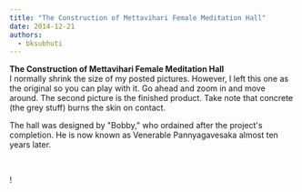 ```yaml
---
title: "The Construction of Mettavihari Female Meditation Hall"
date: 2014-12-21
authors: 
  - bksubhuti
---
```


**The Construction of Mettavihari Female Meditation Hall**  
I normally shrink the size of my posted pictures. However, I left this one as the original so you can play with it. Go ahead and zoom in and move around. The second picture is the finished product. Take note that concrete (the grey stuff) burns the skin on contact.  
  
The hall was designed by "Bobby," who ordained after the project's completion. He is now known as Venerable Pannyagavesaka almost ten years later.  
  
  
﻿

!

